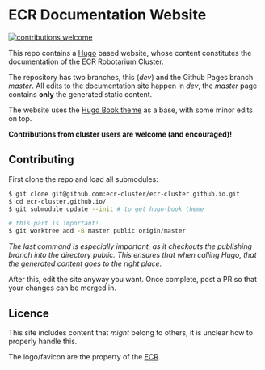 ECR Documentation Website
=========================

[![contributions welcome](https://img.shields.io/badge/contributions-welcome-brightgreen.svg)](https://github.com/ecr-cluster/ecr-cluster.github.io/issues)

This repo contains a [Hugo](//gohugo.io) based website, whose content
constitutes the documentation of the ECR Robotarium Cluster.

The repository has two branches, this (_dev_) and the Github Pages branch
_master_. All edits to the documentation site happen in _dev_, the _master_ page
contains **only** the generated static content.

The website uses the [Hugo Book theme](//themes.gohugo.io/hugo-book/) as a
base, with some minor edits on top.

**Contributions from cluster users are welcome (and encouraged)!**

Contributing
------------

First clone the repo and load all submodules:

```sh
$ git clone git@github.com:ecr-cluster/ecr-cluster.github.io.git
$ cd ecr-cluster.github.io/
$ git submodule update --init # to get hugo-book theme

# this part is important!
$ git worktree add -B master public origin/master
```

_The last command is especially important, as it checkouts the publishing branch
into the directory *public*. This ensures that when calling Hugo, that the
generated content goes to the right place._

After this, edit the site anyway you want. Once complete, post a PR so that your
changes can be merged in.

Licence
-------

This site includes content that _might_ belong to others, it is unclear how to
properly handle this.

The logo/favicon are the property of the [ECR](//www.edinburgh-robotics.org/).
